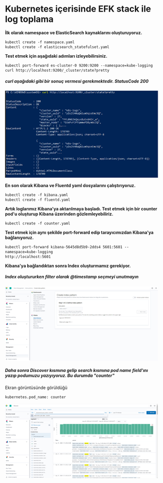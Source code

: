 # Kubernetes içerisinde EFK stack ile log toplama
**İlk olarak namespace ve ElasticSearch kaynaklarını oluşturuyoruz.**

    kubectl create -f namespace.yaml
    kubectl create -f elasticsearch_statefulset.yaml

**Test etmek için aşağıdaki adımları izleyebilirsiniz.** 

    kubectl port-forward es-cluster-0 9200:9200 --namespace=kube-logging
    curl http://localhost:9200/_cluster/state?pretty
##### *curl aşağıdaki gibi bir sonuç vermesi gerekmektedir. StatusCode 200*
![enter image description here](images/elasticsearch.PNG)

**En son olarak Kibana ve Fluentd yaml dosyalarını çalıştırıyoruz.**

    kubectl create -f kibana.yaml
    kubectl create -f fluentd.yaml
    
**Artık loglarımız Kibana'ya aktarılmaya başladı. Test etmek için bir counter pod'u oluşturup Kibana üzerinden gözlemleyebiliriz.**

    kubectl create -f counter.yaml

**Test etmek için aynı şekilde port-forward edip tarayıcımızdan Kibana'ya bağlanıyoruz.**

    kubectl port-forward kibana-5645d8d5b9-2dds4 5601:5601 --namespace=kube-logging
    http://localhost:5601

**Kibana'ya bağlandıktan sonra Index oluşturmamız gerekiyor.**
##### *Index oluştururken filter olarak @timestamp seçmeyi unutmayın*

![test](images/kibana.PNG)

##### *Daha sonra Discover kısmına gelip search kısmına pod name field'ını yazıp podumuzu yazıyıyoruz. Bu durumda "counter"* 
Ekran görüntüsünde görüldüğü 

    kubernetes.pod_name: counter
![enter image description here](images/discover.PNG)

